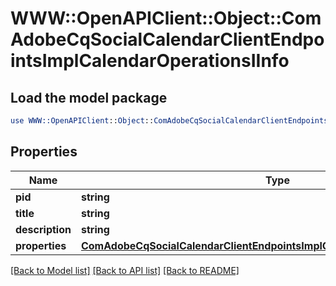# WWW::OpenAPIClient::Object::ComAdobeCqSocialCalendarClientEndpointsImplCalendarOperationsIInfo

## Load the model package
```perl
use WWW::OpenAPIClient::Object::ComAdobeCqSocialCalendarClientEndpointsImplCalendarOperationsIInfo;
```

## Properties
Name | Type | Description | Notes
------------ | ------------- | ------------- | -------------
**pid** | **string** |  | [optional] 
**title** | **string** |  | [optional] 
**description** | **string** |  | [optional] 
**properties** | [**ComAdobeCqSocialCalendarClientEndpointsImplCalendarOperationsIProperties**](ComAdobeCqSocialCalendarClientEndpointsImplCalendarOperationsIProperties.md) |  | [optional] 

[[Back to Model list]](../README.md#documentation-for-models) [[Back to API list]](../README.md#documentation-for-api-endpoints) [[Back to README]](../README.md)


